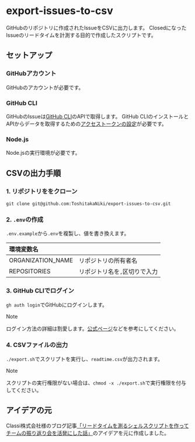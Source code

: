 # export-issues-to-csv
GitHubのリポジトリに作成されたIssueをCSVに出力します。
ClosedになったIssueのリードタイムを計測する目的で作成したスクリプトです。

## セットアップ
### GitHubアカウント
GitHubのアカウントが必要です。

### GitHub CLI
GitHubのIssueは[GitHub CLI](https://docs.github.com/ja/github-cli/github-cli/about-github-cli)のAPIで取得します。 
GitHub CLIのインストールとAPIからデータを取得するための[アクセストークンの設定](https://docs.github.com/ja/authentication/keeping-your-account-and-data-secure/managing-your-personal-access-tokens)が必要です。

### Node.js
Node.jsの実行環境が必要です。

## CSVの出力手順

### 1. リポジトリををクローン
`git clone git@github.com:ToshitakaNiki/export-issues-to-csv.git`

### 2. `.env`の作成
`.env.example`から`.env`を複製し、値を書き換えます。 

| 環境変数名 | |
| :-- | :-- |
| ORGANIZATION_NAME | リポジトリの所有者名 |
| REPOSITORIES | リポジトリ名を`,`区切りで入力 |

### 3. GitHub CLIでログイン
`gh auth login`でGitHubにログインします。

> [!NOTE]
> ログイン方法の詳細は割愛します。[公式ページ](https://cli.github.com/manual/gh_auth_login)などを参考にしてください。

### 4. CSVファイルの出力
`./export.sh`でスクリプトを実行し、`readtime.csv`が出力されます。

> [!NOTE]
> スクリプトの実行権限がない場合は、`chmod -x ./export.sh`で実行権限を付与してください。

## アイデアの元
Classi株式会社様のブログ記事[「リードタイムを測るシェルスクリプトを作ってチームの振り返り会を活発にした話」](https://tech.classi.jp/entry/2024/02/28/124846)のアイデアを元に作成しました。
